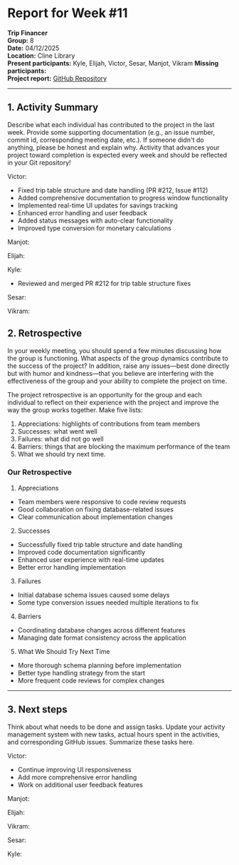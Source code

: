 # Report for Week #11

**Trip Financer**  
**Group:** 8  
**Date:** 04/12/2025  
**Location:** Cline Library  
**Present participants:** Kyle, Elijah, Victor, Sesar, Manjot, Vikram
**Missing participants:**   
**Project report:** [GitHub Repository](https://github.com/sesartrumpet/cs386-pennypilot.git)  

---

## 1. Activity Summary
Describe what each individual has contributed to the project in the last week.  Provide some supporting documentation (e.g., an issue number, commit id, corresponding meeting date, etc.).  If someone didn't do anything, please be honest and explain why. Activity that advances your project toward completion is expected every week and should be reflected in your Git repository!

Victor:  
- Fixed trip table structure and date handling (PR #212, Issue #112)
- Added comprehensive documentation to progress window functionality
- Implemented real-time UI updates for savings tracking
- Enhanced error handling and user feedback
- Added status messages with auto-clear functionality
- Improved type conversion for monetary calculations

Manjot:   


Elijah:  


Kyle:  
- Reviewed and merged PR #212 for trip table structure fixes

Sesar:  


Vikram:


## 2. Retrospective
In your weekly meeting, you should spend a few minutes discussing how the group is functioning. What aspects of the group dynamics contribute to the success of the project? In addition, raise any issues—best done directly but with humor and kindness—that you believe are interfering with the effectiveness of the group and your ability to complete the project on time.

The project retrospective is an opportunity for the group and each individual to reflect on their experience with the project and improve the way the group works together. Make five lists:

1. Appreciations: highlights of contributions from team members
2. Successes: what went well
3. Failures: what did not go well
4. Barriers: things that are blocking the maximum performance of the team
5. What we should try next time.

### Our Retrospective
1. Appreciations
- Team members were responsive to code review requests
- Good collaboration on fixing database-related issues
- Clear communication about implementation changes

2. Successes
- Successfully fixed trip table structure and date handling
- Improved code documentation significantly
- Enhanced user experience with real-time updates
- Better error handling implementation

3. Failures
- Initial database schema issues caused some delays
- Some type conversion issues needed multiple iterations to fix

4. Barriers
- Coordinating database changes across different features
- Managing date format consistency across the application

5. What We Should Try Next Time
- More thorough schema planning before implementation
- Better type handling strategy from the start
- More frequent code reviews for complex changes

---

## 3. Next steps
Think about what needs to be done and assign tasks. Update your activity management system with new tasks, actual hours spent in the activities, and corresponding GitHub issues.  Summarize these tasks here.

Victor:  
- Continue improving UI responsiveness
- Add more comprehensive error handling
- Work on additional user feedback features

Manjot:    


Elijah:  


Vikram:  


Sesar:  


Kyle:  